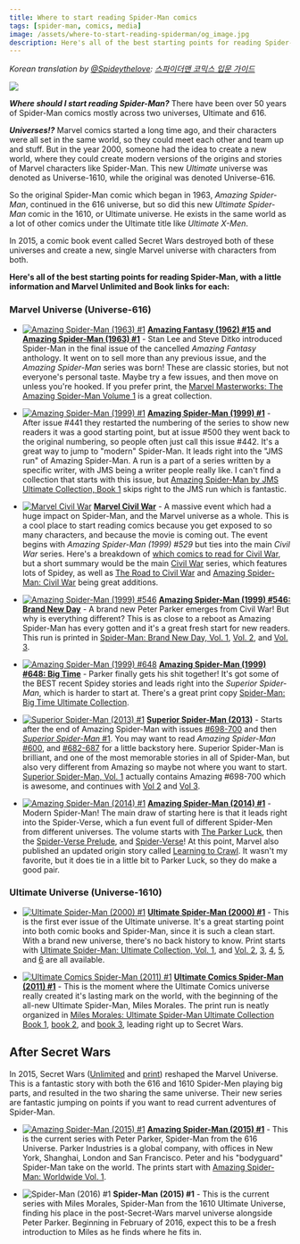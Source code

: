 ```yaml
---
title: Where to start reading Spider-Man comics
tags: [spider-man, comics, media]
image: /assets/where-to-start-reading-spiderman/og_image.jpg
description: Here's all of the best starting points for reading Spider-Man, with a little information and Marvel Unlimited and Book links for each.
---
```


*Korean translation by <a href="https://twitter.com/spideythelove/">@Spideythelove</a>: <span class="korean">[스파이더맨 코믹스 입문 가이드](/articles/where-to-start-reading-spiderman-korean)</span>*

<img id="spidey-timeline" src="/assets/where-to-start-reading-spiderman/spider-timeline.png" class="fit">

***Where should I start reading Spider-Man?*** There have been over 50 years of Spider-Man comics mostly across two universes, Ultimate and 616.

***Universes!?*** Marvel comics started a long time ago, and their characters were all set in the same world, so they could meet each other and team up and stuff. But in the year 2000, someone had the idea to create a new world, where they could create modern versions of the origins and stories of Marvel characters like Spider-Man. This new *Ultimate* universe was denoted as Universe-1610, while the original was denoted Universe-616.

So the original Spider-Man comic which began in 1963, *Amazing Spider-Man*, continued in the 616 universe, but so did this new *Ultimate Spider-Man* comic in the 1610, or Ultimate universe. He exists in the same world as a lot of other comics under the Ultimate title like *Ultimate X-Men*.

In 2015, a comic book event called Secret Wars destroyed both of these universes and create a new, single Marvel universe with characters from both.

**Here's all of the best starting points for reading Spider-Man, with a little information and Marvel Unlimited and Book links for each:**

### Marvel Universe (Universe-616)

- [![Amazing Spider-Man (1963) #1](/assets/where-to-start-reading-spiderman/thumb-1.jpg)](http://amzn.to/1SlrWtQ)
**[Amazing Fantasy (1962) #15](http://marvel.com/comics/issue/16926/amazing_fantasy_1962_15) and [Amazing Spider-Man (1963) #1](http://marvel.com/comics/issue/6482/amazing_spider-man_1963_1)** -
Stan Lee and Steve Ditko introduced Spider-Man in the final issue of the cancelled *Amazing Fantasy* anthology. It went on to sell more than any previous issue, and the *Amazing Spider-Man* series was born! These are classic stories, but not everyone's personal taste. Maybe try a few issues, and then move on unless you're hooked. If you prefer print, the [Marvel Masterworks: The Amazing Spider-Man Volume 1](http://amzn.to/1SlrWtQ) is a great collection.

- [![Amazing Spider-Man (1999) #1](/assets/where-to-start-reading-spiderman/thumb-442.jpg)](http://amzn.to/1TpzWby)
[**Amazing Spider-Man (1999) #1**](http://marvel.com/comics/issue/37894/amazing_spider-man_1999_1) -
After issue #441 they restarted the numbering of the series to show new readers it was a good starting point, but at issue #500 they went back to the original numbering, so people often just call this issue #442. It's a great way to jump to "modern" Spider-Man. It leads right into the "JMS run" of Amazing Spider-Man. A run is a part of a series written by a specific writer, with JMS being a writer people really like. I can't find a collection that starts with this issue, but [Amazing Spider-Man by JMS Ultimate Collection, Book 1](http://amzn.to/1TpzWby) skips right to the JMS run which is fantastic.  

- [![Marvel Civil War](/assets/where-to-start-reading-spiderman/thumb-civil_war2.jpg)](http://amzn.to/1TpzZo2)
[**Marvel Civil War**](http://amzn.to/1TpzZo2) -
A massive event which had a huge impact on Spider-Man, and the Marvel universe as a whole. This is a cool place to start reading comics because you get exposed to so many characters, and because the movie is coming out. The event begins with *Amazing Spider-Man (1999) #529* but ties into the main *Civil War* series. Here's a breakdown of [which comics to read for Civil War](/articles/comics-for-civil-war/), but a short summary would be the main [Civil War](http://amzn.to/1TpzZo2) series, which features lots of Spidey, as well as [The Road to Civil War](http://amzn.to/1JjKyZf) and [Amazing Spider-Man: Civil War](http://amzn.to/1R29fw2) being great additions.

- [![Amazing Spider-Man (1999) #546](/assets/where-to-start-reading-spiderman/thumb-546.jpg)](http://amzn.to/1JJfFIC)
[**Amazing Spider-Man (1999) #546: Brand New Day**](http://marvel.com/comics/issue/17338/amazing_spider-man_1999_546) -
A brand new Peter Parker emerges from Civil War! But why is everything different? This is as close to a reboot as Amazing Spider-Man has every gotten and it's a great fresh start for new readers. This run is printed in [Spider-Man: Brand New Day, Vol. 1](http://amzn.to/1JJfFIC), [Vol. 2](http://amzn.to/1R29JlQ), and [Vol. 3](http://amzn.to/1R29KpV).

- [![Amazing Spider-Man (1999) #648](/assets/where-to-start-reading-spiderman/thumb-648.jpg)](http://amzn.to/1TpzPNb)
[**Amazing Spider-Man (1999) #648: Big Time**](http://marvel.com/comics/issue/34135/amazing_spider-man_1999_648) -
Parker finally gets his shit together! It's got some of the BEST recent Spidey stories and leads right into the *Superior Spider-Man*, which is harder to start at. There's a great print copy [Spider-Man: Big Time Ultimate Collection](http://amzn.to/1TpzPNb).

- [![Superior Spider-Man (2013) #1](/assets/where-to-start-reading-spiderman/thumb-ssm.jpg)](http://amzn.to/1R2a6N3)
[**Superior Spider-Man (2013)**](http://marvel.com/comics/issue/46462/superior_spider-man_2013_1) -
Starts after the end of Amazing Spider-Man with issues [#698-700](http://marvel.com/comics/issue/40120/amazing_spider-man_1999_698) and then [*Superior Spider-Man* #1](http://marvel.com/comics/issue/46462/superior_spider-man_2013_1). You may want to read *Amazing Spider-Man* [#600](http://marvel.com/comics/issue/24407/amazing_spider-man_1999_600), and [#682-687](http://marvel.com/comics/issue/40110/amazing_spider-man_1999_682) for a little backstory here. Superior Spider-Man is brilliant, and one of the most memorable stories in all of Spider-Man, but also very different from Amazing so maybe not where you want to start. [Superior Spider-Man, Vol. 1](http://amzn.to/1R2a6N3) actually contains Amazing #698-700 which is awesome, and continues with [Vol 2](http://amzn.to/1R2a9su) and [Vol 3](http://amzn.to/1JjLTPJ).

- [![Amazing Spider-Man (2014) #1](/assets/where-to-start-reading-spiderman/thumb-asmv3.jpg)](http://amzn.to/1JjM25W)
[**Amazing Spider-Man (2014) #1**](http://marvel.com/comics/issue/45798/amazing_spider-man_2014_1) -
Modern Spider-Man! The main draw of starting here is that it leads right into the Spider-Verse, which a fun event full of different Spider-Men from different universes. The volume starts with [The Parker Luck](http://amzn.to/1JjM25W), then the [Spider-Verse Prelude](http://amzn.to/1JjM2Tg), and [Spider-Verse](http://amzn.to/1JjM7X5)! At this point, Marvel also published an updated origin story called [Learning to Crawl](http://amzn.to/1R2b6kw). It wasn't my favorite, but it does tie in a little bit to Parker Luck, so they do make a good pair.

### Ultimate Universe (Universe-1610)

- [![Ultimate Spider-Man (2000) #1](/assets/where-to-start-reading-spiderman/thumb-usm1.jpg)](http://amzn.to/1JJfLQz)
[**Ultimate Spider-Man (2000) #1**](http://marvel.com/comics/issue/4372/ultimate_spider-man_2000_1) -
This is the first ever issue of the Ultimate universe. It's a great starting point into both comic books and Spider-Man, since it is such a clean start. With a brand new universe, there's no back history to know. Print starts with [Ultimate Spider-Man: Ultimate Collection, Vol. 1](http://amzn.to/1JJfLQz), and [Vol. 2](http://amzn.to/1JOy1b6), [3](http://amzn.to/1R2bBuJ), [4](http://amzn.to/1JOy7zC), [5](http://amzn.to/1JOyeuZ), and [6](http://amzn.to/1JOyfiH) are all available.  

- [![Ultimate Comics Spider-Man (2011) #1](/assets/where-to-start-reading-spiderman/thumb-miles_1.jpg)](http://amzn.to/1TpAa2r)
[**Ultimate Comics Spider-Man (2011) #1**](http://marvel.com/comics/issue/38394/ultimate_comics_spider-man_2011_1) -
This is the moment where the Ultimate Comics universe really created it's lasting mark on the world, with the beginning of the all-new Ultimate Spider-Man, Miles Morales. The print run is neatly organized in [Miles Morales: Ultimate Spider-Man Ultimate Collection Book 1](http://amzn.to/1TpAa2r), [book 2](http://amzn.to/1R2d7x8), and [book 3](http://amzn.to/1R2d8B9), leading right up to Secret Wars.

## After Secret Wars

In 2015, Secret Wars ([Unlimited](http://marvel.com/comics/issue/52447/secret_wars_2015_1) and [print](http://amzn.to/1R2dR5e)) reshaped the Marvel Universe. This is a fantastic story with both the 616 and 1610 Spider-Men playing big parts, and resulted in the two sharing the same universe. Their new series are fantastic jumping on points if you want to read current adventures of Spider-Man.

- [![Amazing Spider-Man (2015) #1](/assets/where-to-start-reading-spiderman/thumb-secret_parker.jpg)](http://amzn.to/1TpzY3m)
[**Amazing Spider-Man (2015) #1**](http://marvel.com/comics/issue/55298/amazing_spider-man_2015_1) -
This is the current series with Peter Parker, Spider-Man from the 616 Universe. Parker Industries is a global company, with offices in New York, Shanghai, London and San Francisco. Peter and his "bodyguard" Spider-Man take on the world. The prints start with [Amazing Spider-Man: Worldwide Vol. 1](http://amzn.to/1TpzY3m).

- ![Spider-Man (2016) #1](/assets/where-to-start-reading-spiderman/thumb-secret_miles.jpg)
**Spider-Man (2015) #1** -
This is the current series with Miles Morales, Spider-Man from the 1610 Ultimate Universe, finding his place in the post-Secret-Wars marvel universe alongside Peter Parker. Beginning in February of 2016, expect this to be a fresh introduction to Miles as he finds where he fits in.
